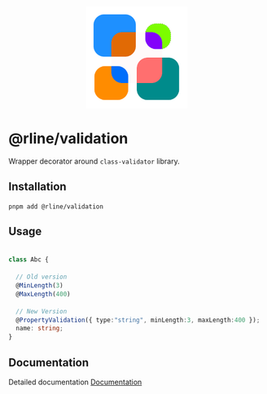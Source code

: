 <div align="center">
  <img src="https://raw.githubusercontent.com/rbrightline/common/refs/heads/main/libs/validation/favicon.png" alt="Logo" width="200"/>
</div>

# @rline/validation

Wrapper decorator around `class-validator` library.

## Installation

```shell
pnpm add @rline/validation
```

## Usage

```typescript

class Abc {

  // Old version
  @MinLength(3)
  @MaxLength(400)

  // New Version
  @PropertyValidation({ type:"string", minLength:3, maxLength:400 });
  name: string;
}

```

## Documentation

Detailed documentation [Documentation](https://rbrightline.github.io/common/validation/)
